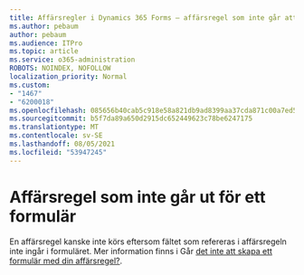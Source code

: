 ```yaml
---
title: Affärsregler i Dynamics 365 Forms – affärsregel som inte går att skapa ett formulär
ms.author: pebaum
author: pebaum
ms.audience: ITPro
ms.topic: article
ms.service: o365-administration
ROBOTS: NOINDEX, NOFOLLOW
localization_priority: Normal
ms.custom:
- "1467"
- "6200018"
ms.openlocfilehash: 085656b40cab5c918e58a821db9ad8399aa37cda871c00a7ed51411c4b733576
ms.sourcegitcommit: b5f7da89a650d2915dc652449623c78be6247175
ms.translationtype: MT
ms.contentlocale: sv-SE
ms.lasthandoff: 08/05/2021
ms.locfileid: "53947245"
---
```

# <a name="business-rule-not-firing-for-a-form"></a>Affärsregel som inte går ut för ett formulär

En affärsregel kanske inte körs eftersom fältet som refereras i affärsregeln inte ingår i formuläret. Mer information finns i Går [det inte att skapa ett formulär med din affärsregel?](https://docs.microsoft.com/powerapps/maker/model-driven-apps/create-business-rules-recommendations-apply-logic-form#is-your-business-rule-not-firing-for-a-form).
